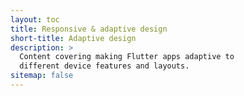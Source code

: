 ```yaml
---
layout: toc
title: Responsive & adaptive design
short-title: Adaptive design
description: >
  Content covering making Flutter apps adaptive to
  different device features and layouts.
sitemap: false
---
```

